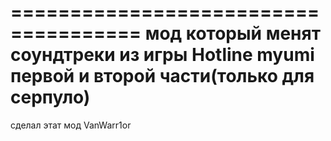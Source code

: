 =====================================
мод который менят соундтреки из игры Hotline myumi первой и второй части(только для серпуло)
=====================================
сделал этат мод VanWarr1or

